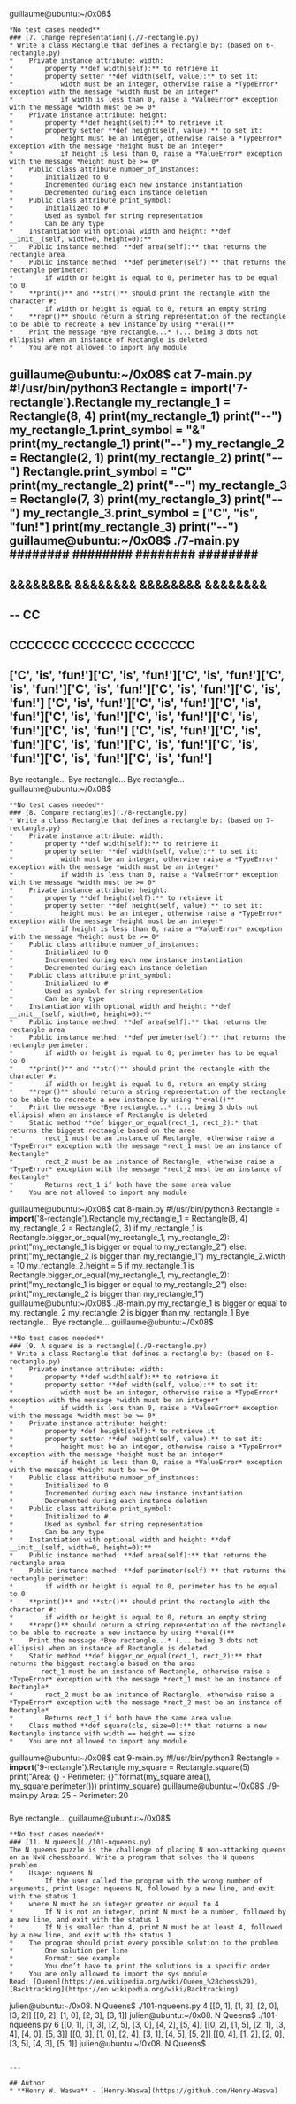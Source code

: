 guillaume@ubuntu:~/0x08$ 
```
*No test cases needed**
### [7. Change representation](./7-rectangle.py)
* Write a class Rectangle that defines a rectangle by: (based on 6-rectangle.py)
*    Private instance attribute: width:
*        property **def width(self):** to retrieve it
*        property setter **def width(self, value):** to set it:
*            width must be an integer, otherwise raise a *TypeError* exception with the message *width must be an integer*
*            if width is less than 0, raise a *ValueError* exception with the message *width must be >= 0*
*    Private instance attribute: height:
*        property **def height(self):** to retrieve it
*        property setter **def height(self, value):** to set it:
*            height must be an integer, otherwise raise a *TypeError* exception with the message *height must be an integer*
*            if height is less than 0, raise a *ValueError* exception with the message *height must be >= 0*
*    Public class attribute number_of_instances:
*        Initialized to 0
*        Incremented during each new instance instantiation
*        Decremented during each instance deletion
*    Public class attribute print_symbol:
*        Initialized to #
*        Used as symbol for string representation
*        Can be any type
*    Instantiation with optional width and height: **def __init__(self, width=0, height=0):**
*    Public instance method: **def area(self):** that returns the rectangle area
*    Public instance method: **def perimeter(self):** that returns the rectangle perimeter:
*        if width or height is equal to 0, perimeter has to be equal to 0
*    **print()** and **str()** should print the rectangle with the character #:
*        if width or height is equal to 0, return an empty string
*    **repr()** should return a string representation of the rectangle to be able to recreate a new instance by using **eval()**
*    Print the message *Bye rectangle...* (... being 3 dots not ellipsis) when an instance of Rectangle is deleted
*    You are not allowed to import any module
```
guillaume@ubuntu:~/0x08$ cat 7-main.py
#!/usr/bin/python3
Rectangle = __import__('7-rectangle').Rectangle
my_rectangle_1 = Rectangle(8, 4)
print(my_rectangle_1)
print("--")
my_rectangle_1.print_symbol = "&"
print(my_rectangle_1)
print("--")
my_rectangle_2 = Rectangle(2, 1)
print(my_rectangle_2)
print("--")
Rectangle.print_symbol = "C"
print(my_rectangle_2)
print("--")
my_rectangle_3 = Rectangle(7, 3)
print(my_rectangle_3)
print("--")
my_rectangle_3.print_symbol = ["C", "is", "fun!"]
print(my_rectangle_3)
print("--")
guillaume@ubuntu:~/0x08$ ./7-main.py
########
########
########
########
--
&&&&&&&&
&&&&&&&&
&&&&&&&&
&&&&&&&&
--
##
--
CC
--
CCCCCCC
CCCCCCC
CCCCCCC
--
['C', 'is', 'fun!']['C', 'is', 'fun!']['C', 'is', 'fun!']['C', 'is', 'fun!']['C', 'is', 'fun!']['C', 'is', 'fun!']['C', 'is', 'fun!']
['C', 'is', 'fun!']['C', 'is', 'fun!']['C', 'is', 'fun!']['C', 'is', 'fun!']['C', 'is', 'fun!']['C', 'is', 'fun!']['C', 'is', 'fun!']
['C', 'is', 'fun!']['C', 'is', 'fun!']['C', 'is', 'fun!']['C', 'is', 'fun!']['C', 'is', 'fun!']['C', 'is', 'fun!']['C', 'is', 'fun!']
--
Bye rectangle...
Bye rectangle...
Bye rectangle...
guillaume@ubuntu:~/0x08$ 
```
**No test cases needed**
### [8. Compare rectangles](./8-rectangle.py)
* Write a class Rectangle that defines a rectangle by: (based on 7-rectangle.py)
*    Private instance attribute: width:
*        property **def width(self):** to retrieve it
*        property setter **def width(self, value):** to set it:
*            width must be an integer, otherwise raise a *TypeError* exception with the message *width must be an integer*
*            if width is less than 0, raise a *ValueError* exception with the message *width must be >= 0*
*    Private instance attribute: height:
*        property **def height(self):** to retrieve it
*        property setter **def height(self, value):** to set it:
*            height must be an integer, otherwise raise a *TypeError* exception with the message *height must be an integer*
*            if height is less than 0, raise a *ValueError* exception with the message *height must be >= 0*
*    Public class attribute number_of_instances:
*        Initialized to 0
*        Incremented during each new instance instantiation
*        Decremented during each instance deletion
*    Public class attribute print_symbol:
*        Initialized to #
*        Used as symbol for string representation
*        Can be any type
*    Instantiation with optional width and height: **def __init__(self, width=0, height=0):**
*    Public instance method: **def area(self):** that returns the rectangle area
*    Public instance method: **def perimeter(self):** that returns the rectangle perimeter:
*        if width or height is equal to 0, perimeter has to be equal to 0
*    **print()** and **str()** should print the rectangle with the character #:
*        if width or height is equal to 0, return an empty string
*    **repr()** should return a string representation of the rectangle to be able to recreate a new instance by using **eval()**
*    Print the message *Bye rectangle...* (... being 3 dots not ellipsis) when an instance of Rectangle is deleted
*    Static method **def bigger_or_equal(rect_1, rect_2):* that returns the biggest rectangle based on the area
*        rect_1 must be an instance of Rectangle, otherwise raise a *TypeError* exception with the message *rect_1 must be an instance of Rectangle*
*        rect_2 must be an instance of Rectangle, otherwise raise a *TypeError* exception with the message *rect_2 must be an instance of Rectangle*
*        Returns rect_1 if both have the same area value
*    You are not allowed to import any module
```
guillaume@ubuntu:~/0x08$ cat 8-main.py
#!/usr/bin/python3
Rectangle = __import__('8-rectangle').Rectangle
my_rectangle_1 = Rectangle(8, 4)
my_rectangle_2 = Rectangle(2, 3)
if my_rectangle_1 is Rectangle.bigger_or_equal(my_rectangle_1, my_rectangle_2):
    print("my_rectangle_1 is bigger or equal to my_rectangle_2")
else:
    print("my_rectangle_2 is bigger than my_rectangle_1")
my_rectangle_2.width = 10
my_rectangle_2.height = 5
if my_rectangle_1 is Rectangle.bigger_or_equal(my_rectangle_1, my_rectangle_2):
    print("my_rectangle_1 is bigger or equal to my_rectangle_2")
else:
    print("my_rectangle_2 is bigger than my_rectangle_1")
guillaume@ubuntu:~/0x08$ ./8-main.py
my_rectangle_1 is bigger or equal to my_rectangle_2
my_rectangle_2 is bigger than my_rectangle_1
Bye rectangle...
Bye rectangle...
guillaume@ubuntu:~/0x08$ 
```
**No test cases needed**
### [9. A square is a rectangle](./9-rectangle.py)
* Write a class Rectangle that defines a rectangle by: (based on 8-rectangle.py)
*    Private instance attribute: width:
*        property **def width(self):** to retrieve it
*        property setter **def width(self, value):** to set it:
*            width must be an integer, otherwise raise a *TypeError* exception with the message *width must be an integer*
*            if width is less than 0, raise a *ValueError* exception with the message *width must be >= 0*
*    Private instance attribute: height:
*        property *def height(self):* to retrieve it
*        property setter **def height(self, value):** to set it:
*            height must be an integer, otherwise raise a *TypeError* exception with the message *height must be an integer*
*            if height is less than 0, raise a *ValueError* exception with the message *height must be >= 0*
*    Public class attribute number_of_instances:
*        Initialized to 0
*        Incremented during each new instance instantiation
*        Decremented during each instance deletion
*    Public class attribute print_symbol:
*        Initialized to #
*        Used as symbol for string representation
*        Can be any type
*    Instantiation with optional width and height: **def __init__(self, width=0, height=0):**
*    Public instance method: **def area(self):** that returns the rectangle area
*    Public instance method: **def perimeter(self):** that returns the rectangle perimeter:
*        if width or height is equal to 0, perimeter has to be equal to 0
*    **print()** and **str()** should print the rectangle with the character #:
*        if width or height is equal to 0, return an empty string
*    **repr()** should return a string representation of the rectangle to be able to recreate a new instance by using **eval()**
*    Print the message *Bye rectangle...* (... being 3 dots not ellipsis) when an instance of Rectangle is deleted
*    Static method **def bigger_or_equal(rect_1, rect_2):** that returns the biggest rectangle based on the area
        rect_1 must be an instance of Rectangle, otherwise raise a *TypeError* exception with the message *rect_1 must be an instance of Rectangle*
*        rect_2 must be an instance of Rectangle, otherwise raise a *TypeError* exception with the message *rect_2 must be an instance of Rectangle*
*        Returns rect_1 if both have the same area value
*    Class method **def square(cls, size=0):** that returns a new Rectangle instance with width == height == size
*    You are not allowed to import any module
```
guillaume@ubuntu:~/0x08$ cat 9-main.py
#!/usr/bin/python3
Rectangle = __import__('9-rectangle').Rectangle
my_square = Rectangle.square(5)
print("Area: {} - Perimeter: {}".format(my_square.area(), my_square.perimeter()))
print(my_square)
guillaume@ubuntu:~/0x08$ ./9-main.py
Area: 25 - Perimeter: 20
#####
#####
#####
#####
#####
Bye rectangle...
guillaume@ubuntu:~/0x08$ 
```
**No test cases needed**
### [11. N queens](./101-nqueens.py)
The N queens puzzle is the challenge of placing N non-attacking queens on an N×N chessboard. Write a program that solves the N queens problem.
*    Usage: nqueens N
*        If the user called the program with the wrong number of arguments, print Usage: nqueens N, followed by a new line, and exit with the status 1
*    where N must be an integer greater or equal to 4
*        If N is not an integer, print N must be a number, followed by a new line, and exit with the status 1
*        If N is smaller than 4, print N must be at least 4, followed by a new line, and exit with the status 1
*    The program should print every possible solution to the problem
*        One solution per line
*        Format: see example
*        You don’t have to print the solutions in a specific order
*    You are only allowed to import the sys module
Read: [Queen](https://en.wikipedia.org/wiki/Queen_%28chess%29), [Backtracking](https://en.wikipedia.org/wiki/Backtracking)
```
julien@ubuntu:~/0x08. N Queens$ ./101-nqueens.py 4
[[0, 1], [1, 3], [2, 0], [3, 2]]
[[0, 2], [1, 0], [2, 3], [3, 1]]
julien@ubuntu:~/0x08. N Queens$ ./101-nqueens.py 6
[[0, 1], [1, 3], [2, 5], [3, 0], [4, 2], [5, 4]]
[[0, 2], [1, 5], [2, 1], [3, 4], [4, 0], [5, 3]]
[[0, 3], [1, 0], [2, 4], [3, 1], [4, 5], [5, 2]]
[[0, 4], [1, 2], [2, 0], [3, 5], [4, 3], [5, 1]]
julien@ubuntu:~/0x08. N Queens$ 
```

---

## Author
* **Henry W. Waswa** - [Henry-Waswa](https://github.com/Henry-Waswa)
